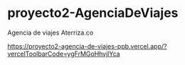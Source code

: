 # proyecto2-AgenciaDeViajes
Agencia de viajes Aterriza.co

https://proyecto2-agencia-de-viajes-ppb.vercel.app/?vercelToolbarCode=ygFrMGoHhvjlYca
